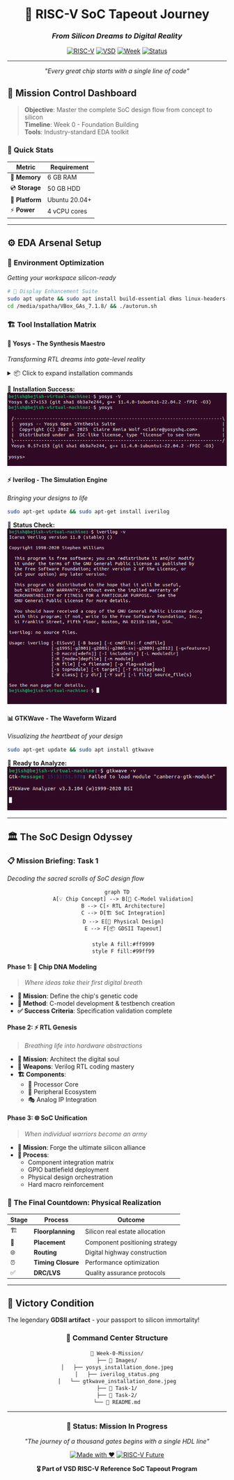 <div align="center">

# 🚀 RISC-V SoC Tapeout Journey
### *From Silicon Dreams to Digital Reality*

[![RISC-V](https://img.shields.io/badge/RISC--V-Processor-blue?style=for-the-badge&logo=riscv)](https://riscv.org/)
[![VSD](https://img.shields.io/badge/VSD-Tapeout%20Program-orange?style=for-the-badge)](https://vsdiat.com)
[![Week](https://img.shields.io/badge/Week-0-green?style=for-the-badge)](#)
[![Status](https://img.shields.io/badge/Status-In%20Progress-yellow?style=for-the-badge)](#)

---

*"Every great chip starts with a single line of code"*

</div>

## 🌟 Mission Control Dashboard

> **Objective**: Master the complete SoC design flow from concept to silicon  
> **Timeline**: Week 0 - Foundation Building  
> **Tools**: Industry-standard EDA toolkit  

### 🎯 **Quick Stats**
| Metric | Requirement |
|--------|-------------|
| 💾 **Memory** | 6 GB RAM |
| 💿 **Storage** | 50 GB HDD |
| 🐧 **Platform** | Ubuntu 20.04+ |
| ⚡ **Power** | 4 vCPU cores |

---

## ⚙️ **EDA Arsenal Setup**

### 🔧 **Environment Optimization**
*Getting your workspace silicon-ready*

```bash
# 🎨 Display Enhancement Suite
sudo apt update && sudo apt install build-essential dkms linux-headers-$(uname -r)
cd /media/spatha/VBox_GAs_7.1.8/ && ./autorun.sh
```

### 🏗️ **Tool Installation Matrix**

#### **🎯 Yosys - The Synthesis Maestro**
*Transforming RTL dreams into gate-level reality*

<details>
<summary>📦 Click to expand installation commands</summary>

```bash
sudo apt-get update
git clone https://github.com/YosysHQ/yosys.git && cd yosys
sudo apt install make

# 🔨 Dependencies Arsenal
sudo apt-get install build-essential clang bison flex \
    libreadline-dev gawk tcl-dev libffi-dev git \
    graphviz xdot pkg-config python3 libboost-system-dev \
    libboost-python-dev libboost-filesystem-dev zlib1g-dev

make config-gcc
git submodule update --init --recursive
make && sudo make install
```
</details>

📸 **Installation Success:**
![Yosys Installation Success](Week0/Images/yosys_installation.png)

#### **⚡ Iverilog - The Simulation Engine**
*Bringing your designs to life*

```bash
sudo apt-get update && sudo apt-get install iverilog
```
📸 **Status Check:**
![Iverilog Installation](Week0/Images/iverilog_installation.png)

#### **📊 GTKWave - The Waveform Wizard**
*Visualizing the heartbeat of your design*

```bash
sudo apt-get update && sudo apt install gtkwave
```
📸 **Ready to Analyze:**
![GTKWave Installation](Week0/Images/gtkwave_installation.png)

---

## 🏛️ **The SoC Design Odyssey**

### 📋 **Mission Briefing: Task 1**
*Decoding the sacred scrolls of SoC design flow*

<div align="center">

```mermaid
graph TD
    A[💡 Chip Concept] --> B[🔬 C-Model Validation]
    B --> C[⚡ RTL Architecture]
    C --> D[🏗️ SoC Integration]
    D --> E[🎯 Physical Design]
    E --> F[📦 GDSII Tapeout]
    
    style A fill:#ff9999
    style F fill:#99ff99
```

</div>

#### **Phase 1: 🧬 Chip DNA Modeling**
> *Where ideas take their first digital breath*

- **🎯 Mission**: Define the chip's genetic code
- **🔬 Method**: C-model development & testbench creation
- **✅ Success Criteria**: Specification validation complete

#### **Phase 2: ⚡ RTL Genesis**
> *Breathing life into hardware abstractions*

- **🎯 Mission**: Architect the digital soul
- **🔧 Weapons**: Verilog RTL coding mastery
- **🏗️ Components**:
  - 🧠 Processor Core
  - 🔌 Peripheral Ecosystem
  - 🎭 Analog IP Integration

#### **Phase 3: 🌐 SoC Unification**
> *When individual warriors become an army*

- **🎯 Mission**: Forge the ultimate silicon alliance
- **🔗 Process**: 
  - Component integration matrix
  - GPIO battlefield deployment
  - Physical design orchestration
  - Hard macro reinforcement

### 🏁 **The Final Countdown: Physical Realization**

<div align="center">

| Stage | Process | Outcome |
|-------|---------|---------|
| 🏗️ | **Floorplanning** | Silicon real estate allocation |
| 📍 | **Placement** | Component positioning strategy |
| 🌐 | **Routing** | Digital highway construction |
| ⏰ | **Timing Closure** | Performance optimization |
| ✅ | **DRC/LVS** | Quality assurance protocols |

</div>

---

## 🎯 **Victory Condition**
The legendary **GDSII artifact** - your passport to silicon immortality!

<div align="center">

### 📁 **Command Center Structure**
```
🌟 Week-0-Mission/
├── 📸 Images/
│   ├── yosys_installation_done.jpeg
│   ├── iverilog_status.png
│   └── gtkwave_installation_done.jpeg
├── 🎯 Task-1/
├── 🎯 Task-2/
└── 📖 README.md
```

</div>

---

<div align="center">

### 🚀 **Status: Mission In Progress**
*"The journey of a thousand gates begins with a single HDL line"*

[![Made with ❤️](https://img.shields.io/badge/Made%20with-❤️-red?style=flat-square)](https://github.com/yourusername)
[![RISC-V Future](https://img.shields.io/badge/Building%20the-RISC--V%20Future-blue?style=flat-square)](https://riscv.org/)

**🎖️ Part of VSD RISC-V Reference SoC Tapeout Program**

</div>
